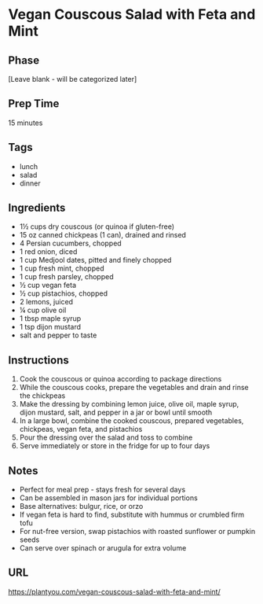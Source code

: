 # Vegan Couscous Salad with Feta and Mint

## Phase
[Leave blank - will be categorized later]

## Prep Time
15 minutes

## Tags
- lunch
- salad
- dinner

## Ingredients
- 1½ cups dry couscous (or quinoa if gluten-free)
- 15 oz canned chickpeas (1 can), drained and rinsed
- 4 Persian cucumbers, chopped
- 1 red onion, diced
- 1 cup Medjool dates, pitted and finely chopped
- 1 cup fresh mint, chopped
- 1 cup fresh parsley, chopped
- ½ cup vegan feta
- ½ cup pistachios, chopped
- 2 lemons, juiced
- ¼ cup olive oil
- 1 tbsp maple syrup
- 1 tsp dijon mustard
- salt and pepper to taste

## Instructions
1. Cook the couscous or quinoa according to package directions
2. While the couscous cooks, prepare the vegetables and drain and rinse the chickpeas
3. Make the dressing by combining lemon juice, olive oil, maple syrup, dijon mustard, salt, and pepper in a jar or bowl until smooth
4. In a large bowl, combine the cooked couscous, prepared vegetables, chickpeas, vegan feta, and pistachios
5. Pour the dressing over the salad and toss to combine
6. Serve immediately or store in the fridge for up to four days

## Notes
- Perfect for meal prep - stays fresh for several days
- Can be assembled in mason jars for individual portions
- Base alternatives: bulgur, rice, or orzo
- If vegan feta is hard to find, substitute with hummus or crumbled firm tofu
- For nut-free version, swap pistachios with roasted sunflower or pumpkin seeds
- Can serve over spinach or arugula for extra volume

## URL
https://plantyou.com/vegan-couscous-salad-with-feta-and-mint/
